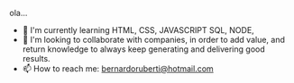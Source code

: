 
ola... 

- 🌱 I'm currently learning HTML, CSS, JAVASCRIPT SQL, NODE,
- 👯 I'm looking to collaborate with companies, in order to add value, and return knowledge to always keep generating and delivering good results.
- 📫 How to reach me: bernardoruberti@hotmail.com

